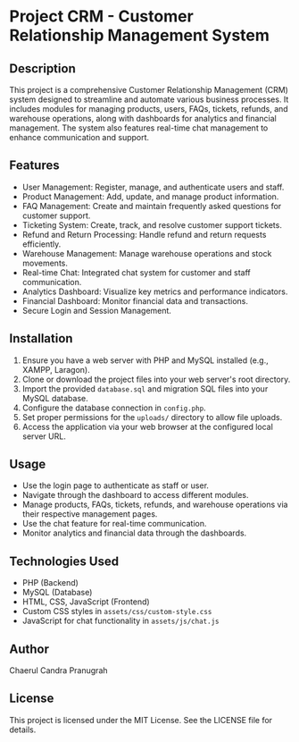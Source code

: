 # Project CRM - Customer Relationship Management System

## Description
This project is a comprehensive Customer Relationship Management (CRM) system designed to streamline and automate various business processes. It includes modules for managing products, users, FAQs, tickets, refunds, and warehouse operations, along with dashboards for analytics and financial management. The system also features real-time chat management to enhance communication and support.

## Features
- User Management: Register, manage, and authenticate users and staff.
- Product Management: Add, update, and manage product information.
- FAQ Management: Create and maintain frequently asked questions for customer support.
- Ticketing System: Create, track, and resolve customer support tickets.
- Refund and Return Processing: Handle refund and return requests efficiently.
- Warehouse Management: Manage warehouse operations and stock movements.
- Real-time Chat: Integrated chat system for customer and staff communication.
- Analytics Dashboard: Visualize key metrics and performance indicators.
- Financial Dashboard: Monitor financial data and transactions.
- Secure Login and Session Management.

## Installation
1. Ensure you have a web server with PHP and MySQL installed (e.g., XAMPP, Laragon).
2. Clone or download the project files into your web server's root directory.
3. Import the provided `database.sql` and migration SQL files into your MySQL database.
4. Configure the database connection in `config.php`.
5. Set proper permissions for the `uploads/` directory to allow file uploads.
6. Access the application via your web browser at the configured local server URL.

## Usage
- Use the login page to authenticate as staff or user.
- Navigate through the dashboard to access different modules.
- Manage products, FAQs, tickets, refunds, and warehouse operations via their respective management pages.
- Use the chat feature for real-time communication.
- Monitor analytics and financial data through the dashboards.

## Technologies Used
- PHP (Backend)
- MySQL (Database)
- HTML, CSS, JavaScript (Frontend)
- Custom CSS styles in `assets/css/custom-style.css`
- JavaScript for chat functionality in `assets/js/chat.js`

## Author
Chaerul Candra Pranugrah

## License
This project is licensed under the MIT License. See the LICENSE file for details.
